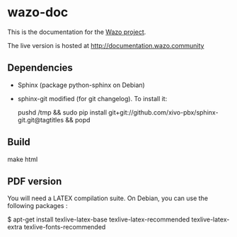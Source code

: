 wazo-doc
========

This is the documentation for the [Wazo project](http://wazo.community "Wazo homepage").

The live version is hosted at http://documentation.wazo.community


Dependencies
------------

* Sphinx (package python-sphinx on Debian)
* sphinx-git modified (for git changelog). To install it:

   pushd /tmp && sudo pip install git+git://github.com/xivo-pbx/sphinx-git.git@tagtitles && popd


Build
-----

   make html


PDF version
-----------

You will need a LATEX compilation suite. On Debian, you can use the following
packages :

$ apt-get install texlive-latex-base texlive-latex-recommended
texlive-latex-extra texlive-fonts-recommended
